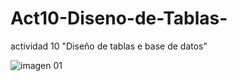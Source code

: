 # Act10-Diseno-de-Tablas-
actividad 10 "Diseño de tablas e base de datos"

![imagen 01](https://github.com/user-attachments/assets/80af2f59-2c1e-4c8b-bade-be190e9a26fa)
